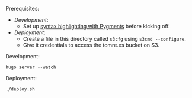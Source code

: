 Prerequisites:

* _Development_:
  * Set up [syntax highlighting with Pygments](https://gohugo.io/extras/highlighting/) before kicking off.
* _Deployment_:
  * Create a file in this directory called `s3cfg` using `s3cmd --configure`.
  * Give it credentials to access the tomre.es bucket on S3.

Development:

    hugo server --watch

Deployment:

    ./deploy.sh
